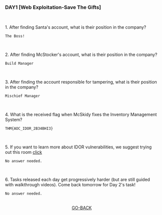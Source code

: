 <h3 align="left">DAY1 [Web Exploitation-Save The Gifts]
</h3>
<br>
<p align="left">1. After finding Santa's account, what is their position in the company?<p>
  
```
The Boss!
```
<br>
<p align="left">2. After finding McStocker's account, what is their position in the company?<p>
  
```
Build Manager
```
<br>
  <p align="left">3. After finding the account responsible for tampering, what is their position in the company?<p>
  
```
Mischief Manager
```
<br>
    <p align="left">4. What is the received flag when McSkidy fixes the Inventory Management System?<p>
  
```
THM{AOC_IDOR_2B34BHI3}
```
<br>
      <p align="left">5. If you want to learn more about IDOR vulnerabilities, we suggest trying out this room <a href="https://tryhackme.com/room/idor">click</a> <p>
  
```
No answer needed.
```
<br>
        <p align="left">6. Tasks released each day get progressively harder (but are still guided with walkthrough videos). Come back tomorrow for Day 2's task!<p>
  
```
No answer needed.
```
<br>
          <center><a href="https://github.com/n00bcooD3R/advent-of-cyber3/">GO-BACK</a></center>
